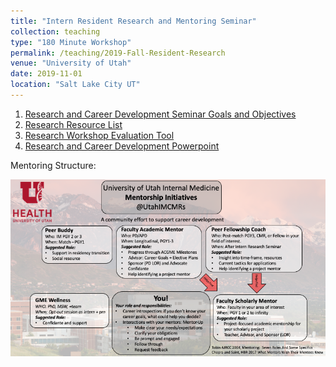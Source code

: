 ```yaml
---
title: "Intern Resident Research and Mentoring Seminar"
collection: teaching
type: "180 Minute Workshop"
permalink: /teaching/2019-Fall-Resident-Research
venue: "University of Utah"
date: 2019-11-01
location: "Salt Lake City UT"
---
```


1. [Research and Career Development Seminar Goals and Objectives](https://reblocke.github.io/files/Research/Resarch_and_Career_Dev_Curriculum_Overview.docx)
2. [Research Resource List](https://reblocke.github.io/files/Research/Research_Resource_List.docx)
3. [Research Workshop Evaluation Tool](https://reblocke.github.io/files/Research/Research_Workshop_Evaluation_Tool.docx)
4. [Research and Career Development Powerpoint](https://reblocke.github.io/files/Research/Resident_Research.pptx)

Mentoring Structure:

<img src='/images/Mentorship_UUIM.png'>
